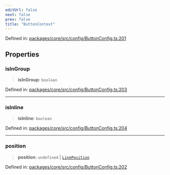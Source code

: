 ```yaml
---
editUrl: false
next: false
prev: false
title: "ButtonContext"
---
```


Defined in: [packages/core/src/config/ButtonConfig.ts:201](https://github.com/mProjectsCode/obsidian-meta-bind-plugin/blob/164b4e159d0a9103f56c4079fbd94da824499fe4/packages/core/src/config/ButtonConfig.ts#L201)

## Properties

### isInGroup

> **isInGroup**: `boolean`

Defined in: [packages/core/src/config/ButtonConfig.ts:203](https://github.com/mProjectsCode/obsidian-meta-bind-plugin/blob/164b4e159d0a9103f56c4079fbd94da824499fe4/packages/core/src/config/ButtonConfig.ts#L203)

***

### isInline

> **isInline**: `boolean`

Defined in: [packages/core/src/config/ButtonConfig.ts:204](https://github.com/mProjectsCode/obsidian-meta-bind-plugin/blob/164b4e159d0a9103f56c4079fbd94da824499fe4/packages/core/src/config/ButtonConfig.ts#L204)

***

### position

> **position**: `undefined` \| [`LinePosition`](/obsidian-meta-bind-plugin-docs/api/interfaces/lineposition/)

Defined in: [packages/core/src/config/ButtonConfig.ts:202](https://github.com/mProjectsCode/obsidian-meta-bind-plugin/blob/164b4e159d0a9103f56c4079fbd94da824499fe4/packages/core/src/config/ButtonConfig.ts#L202)
